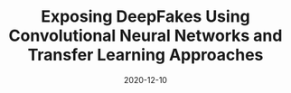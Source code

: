 ---
title: "Exposing DeepFakes Using Convolutional Neural Networks and Transfer Learning Approaches"
collection: publications
date: 2020-12-10
authors: S. Suratkar, F. Kazi, M. Sakhalkar, N. Abhyankar and M. Kshirsagar
venue: 'IEEE INDICON 2020'
venureurl: 'https://ieeeindiacouncil.org/indicon-2-2/'
github: 'https://github.com/nikhilsab/Deepfake_Detection'
paperurl: 'https://ieeexplore.ieee.org/abstract/document/9342252'
venuetype: conference
---